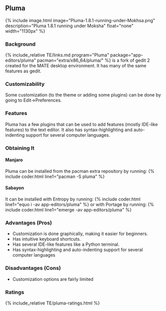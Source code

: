 ## Pluma
{% include image.html image="Pluma-1.8.1-running-under-Mokhsa.png" description="Pluma 1.8.1 running under Moksha" float="none" width="1130px" %}

### Background
{% include_relative TE/links.md program="Pluma" package="app-editors/pluma" pacman="extra/x86_64/pluma/" %} is a fork of gedit 2 created for the MATE desktop environment. It has many of the same features as gedit.

### Customizability
Some customization (to the theme or adding some plugins) can be done by going to Edit→Preferences.

### Features
Pluma has a few plugins that can be used to add features (mostly IDE-like features) to the text editor. It also has syntax-highlighting and auto-indenting support for several computer languages.

### Obtaining It
#### Manjaro
Pluma can be installed from the pacman extra repository by running:
{% include coder.html line1="pacman -S pluma" %}

#### Sabayon
It can be installed with Entropy by running:
{% include coder.html line1="equo i -av app-editors/pluma" %}
or with Portage by running:
{% include coder.html line1="emerge -av app-editors/pluma" %}

### Advantages (Pros)
* Customization is done graphically, making it easier for beginners.
* Has intuitive keyboard shortcuts.
* Has several IDE-like features like a Python terminal.
* Has syntax-highlighting and auto-indenting support for several computer languages

### Disadvantages (Cons)
* Customization options are fairly limited

### Ratings
{% include_relative TE/pluma-ratings.html %}
